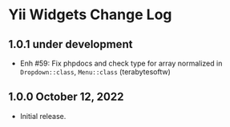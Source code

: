 # Yii Widgets Change Log

## 1.0.1 under development

- Enh #59: Fix phpdocs and check type for array normalized in `Dropdown::class`, `Menu::class` (terabytesoftw)

## 1.0.0 October 12, 2022

- Initial release.
